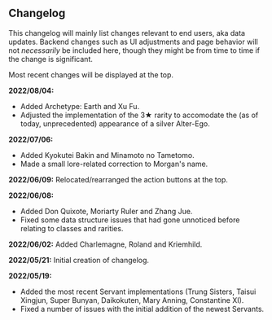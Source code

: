 ## Changelog

This changelog will mainly list changes relevant to end users, aka data updates. Backend changes such as UI adjustments and page behavior will not _necessarily_ 
be included here, though they might be from time to time if the change is significant.

Most recent changes will be displayed at the top.

**2022/08/04:**
- Added Archetype: Earth and Xu Fu.
- Adjusted the implementation of the 3★ rarity to accomodate the (as of today, unprecedented) appearance of a silver Alter-Ego.

**2022/07/06:**
- Added Kyokutei Bakin and Minamoto no Tametomo.
- Made a small lore-related correction to Morgan's name.

**2022/06/09:** Relocated/rearranged the action buttons at the top.

**2022/06/08:**
- Added Don Quixote, Moriarty Ruler and Zhang Jue. 
- Fixed some data structure issues that had gone unnoticed before relating to classes and rarities.

**2022/06/02:** Added Charlemagne, Roland and Kriemhild.

**2022/05/21:** Initial creation of changelog.

**2022/05/19:**
- Added the most recent Servant implementations (Trung Sisters, Taisui Xingjun, Super Bunyan, Daikokuten, Mary Anning, Constantine XI).
- Fixed a number of issues with the initial addition of the newest Servants.
